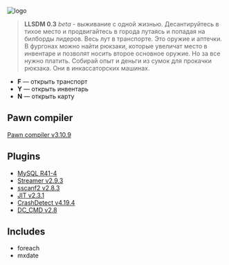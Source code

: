 ![logo](https://i.imgur.com/G4ryTCm.png)
> **LLSDM 0.3** *beta* - выживание с одной жизнью. Десантируйтесь в тихое место и продвигайтесь в города лутаясь и попадая на билборды лидеров. Весь лут в транспорте. Это оружие и аптечки. В фургонах можно найти рюкзаки, которые увеличат место в инвентаре и позволят носить второе основное оружие. Но за все нужно платить. Собирай опыт и деньги из сумок для прокачки рюкзака. Они в инкассаторских машинах. 

+ **F** — открыть транспорт
+ **Y** — открыть инвентарь
+ **N** — открыть карту

Pawn compiler
---
[Pawn compiler v3.10.9](https://github.com/pawn-lang/compiler/releases/tag/v3.10.9)

Plugins
---
+ [MySQL R41-4](https://github.com/pBlueG/SA-MP-MySQL/releases/tag/R41-4)
+ [Streamer v2.9.3](https://github.com/samp-incognito/samp-streamer-plugin/releases/tag/v2.9.3)
+ [sscanf2 v2.8.3](https://github.com/maddinat0r/sscanf/releases/tag/v2.8.3)
+ [JIT v2.3.1](https://github.com/Zeex/samp-plugin-jit/releases/tag/v2.3.1)
+ [CrashDetect v4.19.4](https://github.com/Zeex/samp-plugin-crashdetect/releases/tag/v4.19.4)
+ [DC_CMD v2.8](http://pro-pawn.ru/showthread.php?1028-DC_CMD-v2-8-(23-03-14))

Includes
---
+ foreach
+ mxdate




